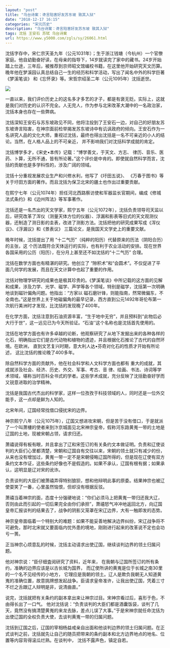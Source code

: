 ```yaml
---
layout: "post"
title: "乌台诗案：谗言陷害好友苏东坡 致其入狱"
date: "2018-12-17 16:15"
categories: "宋元历史"
description: "乌台诗案：谗言陷害好友苏东坡 致其入狱"
tags: 沈括 王安石 苏轼 乌台诗案
url: https://www.y5000.com/zgls/sy/26061.html
---
```






沈括字存中，宋仁宗天圣九年（公元1031年）；生于浙江钱塘（今杭州）一个官僚家庭。他自幼勤奋好读，在母亲的指导下，14岁就读完了家中的藏书。24岁开始踏上仕途，三年后，被推荐到京师昭文馆编校书籍，在这里他开始研究天文历算。晚年他在梦溪园认真总结自己一生的经历和科学活动，写出了闻名中外的科学巨著《梦溪笔谈》
和《忘怀录》等。宋哲宗绍圣二年（公元1095年）沈括逝世。

![](https://img.y5000.com/uploads/allimg/171023/13-1G02309563D43.jpg)

一直以来，我们评价历史上的这名多才多艺的才子，都是有褒无贬。实际上，这就是我们对历史的认识不完全。人无完人，作为参与北宋改革大潮中的一名政治家，沈括本身也存在一些弊病。

沈括深知王安石与苏东坡政见不同，他将注投到了王安石一边，对自己的好朋友苏东坡谗言陷害，在神宗面前检举揭发苏东坡诗中有讥讽政府的倾向。王安石作为一名讲究人品的文化大师，重视过沈括，最终也得出沈括是一名不可亲近的小人的结论。当然，在人格人品上的不可亲近，
并不影响我们对沈括科学成就的肯定。

沈括博学多才，《宋史•本传》记载：“博学善文，于天文、方志、
律历、音乐、医药、卜算，无所不通，皆有所论著。”这个评价是中肯的。即使就自然科学而言，沈括的贡献也是多学科性的，涉及广阔的领域。

沈括十分重视发展农业生产和兴修水利，他写了《圩田五说》、 《万春于图书》等关于圩田方面的著作。而且沈括为保卫北宋的疆土也作出过重要贡献。

在熙宁七年（公元1074年）担任河北西路察访使和军器监长官期间，编成《修城法式条约》和《边州阵法》等军事著作。

沈括还是一名杰出的天文学家，熙宁五年（公元1072年），沈括负责领导司天监以后，研究改革了浑仪（测量天体方位的仪器）、浮漏和影表等旧式的天文观测仪器，还制造了测日影的圭表，改进了测影方法。沈括把他的研究成果写成《浑仪议》、《浮漏议》和《景表议》
三篇论文，是我国天文学史上的重要文献。

晚年时候，沈括提出了用 “十二气历”（纯粹的阳历）代替原来的历法（阴阳合历）的主张，这
个历法既符合天体运行的实际，也有利于农业活动的安排。现在世界各国采用的公历（阳历），在分月上甚至还不如沈括的“十二气历” 合理。

沈括在数学方面也有精湛的研究。他创立了 “隙积术”和“会圆术”。不仅促进了平面几何学的发展，而且在天文计算中也起了重要的作用。

沈括对物理学研究的成果也是极其珍贵的。《梦溪笔谈》中所记载的这方面的见解和成果，涉及力学、光学、磁学、声学等各个领域，特别是磁学，沈括第一次明确地谈到磁针偏角问题。他指出：“方家以
磁石磨针锋，则能指南，然常微偏东，不全南也。”这是世界上关于地磁偏角的最早记录，西方直到公元1492年哥伦布第一次航行美洲时才发现，比沈括的发现晚了400年。

在化学方面，沈括注意到石油资源丰富，“生于地中无穷”，并且预料到“此物后必大行于世”，这一远见已为今天所验证。“石油’’这个名称也是沈括首先使用的。

沈括在地学方面也有许多卓越的论断，他观察研究了从地下发掘出来的各种各样的化石，明确指出它们是古代动物和植物的遗迹，并且根据化石推论了古代的自然环境。在欧洲，
直到文艺复兴时期，意大利人达•芬奇对化石的性质才开始有所论述， 这比沈括的推论晚了400多年。

除自然科学方面的贡献外，他在社会科学和人文科学方面也都有 重大的成就，其成就涉及社会、经济、历史、外交、军事、考古、音
律、绘画、书法、诗词等学术领域，堪称当时百科全书式的学者。这些学术成就，充分反映了沈括勤奋好学而又锐意进取的治学精神。

沈括是我国古代杰出的科学家，这样一位孜孜于科技领域的人，同时还是一位外交能手，这一点却是鲜为人知的。

北宋年间，辽国经常找借口侵扰宋的边界。

神宗熙宁八年（公元1075年），辽国又想进攻宋朝，但是苦于没有借口，于是就派了一个叫萧樓的使者来到汴京城面见北宋神宗皇帝，假称河东路黄嵬一带的土地是辽国的土地，现被宋朝占领，请求归还。

萧禧说得有板有眼，并且拿出了辽和宋签订的有关条约文本做证明。负责和辽使谈判的大臣们心里都清楚，宋朝和辽国自有交往以来，宋朝的领土就只有减少的份，从来也没有增加过，黄嵬一带一定不是宋朝侵略辽国所得的，但是现在辽使有双方条约文本作证，这些条约好像也不是假造的。如果不承认，辽国有根有据；如果承认，这明显是辽对宋的讹诈。

负责谈判的大臣们被萧禧弄得特别狼狈，想和他辩明此事的原委。结果神宗也被辽使耍笑了一番，心里虽然恼恨，但却没有根据反驳。

萧禧当着神宗的面，态度十分强硬地说：“你们必须马上把黄嵬一带归还我大辽，否则由此而引起的一切后果完全由你们承担”，萧禧怒气冲冲地返回北方，向辽国皇帝汇报谈判的结果去了，战争的阴影又笼罩在宋辽边界，大有一触即发的态势。

神宗皇帝面临着一个特别大的难题：如果不能妥善地解决边界纠纷，宋辽战争将不可避免，那时北宋就又要面临内忧外患的境地，刚刚进行起来的改革说不定也会功亏一篑。

正当神宗心烦意乱的时候，沈括主动请求出使辽国，继续谈判边界的领土归属问题。

他对神宗说：“臣仔细査阅研究了资料，近年来， 在我朝与辽国所签订的所有条约，准确的边界应该是以古长城为国界，
而辽使所讲的黄嵬是位于长城之南30里的一个名不见经传的小地方，
它理应是我朝的领土。辽人是欺负我朝无人知道黄嵬的准确位置，故意挑牌想发起战争。臣请求皇帝准许，让我出使辽国，凭着三寸不烂之舌跟辽人辩明是非，说清曲直。”

说完，沈括就把有关条约的副本拿出来让神宗过目。宋神宗看过后，喜形于色，不由得长出了一口气。
他对沈括说：“负责谈判的大臣们都是酒囊饭袋，谈判了几天，竟然没有搞清楚黄嵬的来龙去脉，差点儿误了大事。”于是宋神宗就任命沈括为出使辽国的全权负责大使，去谈判黄嵬一带的归属问题。

沈括到辽国之后，辽国的宰相杨益戒亲自出面和他谈判边界的领土归属问题。在正式谈判之前，沈括就先让自己的随员把带来的条约副本和北方边界地点的地名、位置等内容背得滚瓜烂熟。在谈判中，
沈括不露声色，镇定自若。

